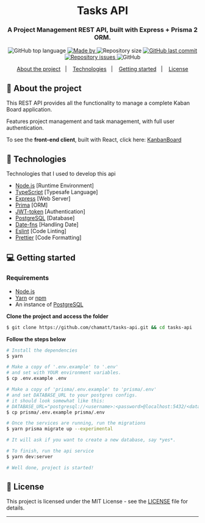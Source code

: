<h1 align="center">
  Tasks API
</h1>

<h3 align="center">
  A Project Management REST API, built with Express + Prisma 2 ORM.
</h3>

<p align="center">
  <img alt="GitHub top language" src="https://img.shields.io/github/languages/top/chamatt/tasks-api?color=%23FF9000">

  <a href="https://www.linkedin.com/in/matheus-vicente-d-190001b2/" target="_blank" rel="noopener noreferrer">
    <img alt="Made by" src="https://img.shields.io/badge/made%20by-chamatt-%23FF9000">
  </a>

  <img alt="Repository size" src="https://img.shields.io/github/repo-size/chamatt/tasks-api?color=%23FF9000">

  <a href="https://github.com/chamatt/tasks-api/commits/master">
    <img alt="GitHub last commit" src="https://img.shields.io/github/last-commit/chamatt/tasks-api?color=%23FF9000">
  </a>

  <a href="https://github.com/chamatt/tasks-api/issues">
    <img alt="Repository issues" src="https://img.shields.io/github/issues/chamatt/tasks-api?color=%23FF9000">
  </a>

  <img alt="GitHub" src="https://img.shields.io/github/license/chamatt/tasks-api?color=%23FF9000">
</p>

<p align="center">
  <a href="#%EF%B8%8F-about-the-project">About the project</a>&nbsp;&nbsp;&nbsp;|&nbsp;&nbsp;&nbsp;
  <a href="#-technologies">Technologies</a>&nbsp;&nbsp;&nbsp;|&nbsp;&nbsp;&nbsp;
  <a href="#-getting-started">Getting started</a>&nbsp;&nbsp;&nbsp;|&nbsp;&nbsp;&nbsp;
  <a href="#-license">License</a>
</p>

## 📔 About the project

This REST API provides all the functionality to manage a complete Kaban Board application. 

Features project management and task management, with full user authentication.

To see the **front-end client**, built with React, click here: [KanbanBoard](https://github.com/chamatt/tasks.k-web)<br />

## 🚀 Technologies

Technologies that I used to develop this api

- [Node.js](https://nodejs.org/en/) [Runtime Environment]
- [TypeScript](https://www.typescriptlang.org/) [Typesafe Language]
- [Express](https://expressjs.com/pt-br/) [Web Server]
- [Prima](https://prisma.io) [ORM]
- [JWT-token](https://jwt.io/) [Authentication]
- [PostgreSQL](https://www.postgresql.org/) [Database]
- [Date-fns](https://date-fns.org/) [Handling Date]
- [Eslint](https://eslint.org/) [Code Linting]
- [Prettier](https://prettier.io/) [Code Formatting]

## 💻 Getting started

### Requirements

- [Node.js](https://nodejs.org/en/)
- [Yarn](https://classic.yarnpkg.com/) or [npm](https://www.npmjs.com/)
- An instance of [PostgreSQL](https://www.postgresql.org/)

**Clone the project and access the folder**

```bash
$ git clone https://github.com/chamatt/tasks-api.git && cd tasks-api
```

**Follow the steps below**

```bash
# Install the dependencies
$ yarn

# Make a copy of '.env.example' to '.env'
# and set with YOUR environment variables.
$ cp .env.example .env

# Make a copy of 'prisma/.env.example' to 'prisma/.env'
# and set DATABASE_URL to your postgres configs.
# it should look somewhat like this:
# DATABASE_URL="postgresql://<username>:<password>@localhost:5432/<database>?schema=public"
$ cp prisma/.env.example prisma/.env

# Once the services are running, run the migrations
$ yarn prisma migrate up --experimental

# It will ask if you want to create a new database, say *yes*.

# To finish, run the api service
$ yarn dev:server

# Well done, project is started!
```

## 📝 License

This project is licensed under the MIT License - see the [LICENSE](LICENSE) file for details.

---
